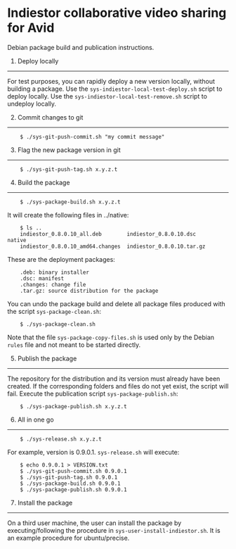 Indiestor collaborative video sharing for Avid
==============================================

Debian package build and publication instructions.

1. Deploy locally
-----------------
For test purposes, you can rapidly deploy a new version locally, without building a package.
Use the `sys-indiestor-local-test-deploy.sh` script to deploy locally.
Use the `sys-indiestor-local-test-remove.sh` script to undeploy locally.

2. Commit changes to git
------------------------
        $ ./sys-git-push-commit.sh "my commit message"

3. Flag the new package version in git
--------------------------------------
        $ ./sys-git-push-tag.sh x.y.z.t

4. Build the package
--------------------
        $ ./sys-package-build.sh x.y.z.t

It will create the following files in ../native:

        $ ls ..
        indiestor_0.8.0.10_all.deb        indiestor_0.8.0.10.dsc     native
        indiestor_0.8.0.10_amd64.changes  indiestor_0.8.0.10.tar.gz

These are the deployment packages:

        .deb: binary installer
        .dsc: manifest
        .changes: change file
        .tar.gz: source distribution for the package

You can undo the package build and delete all package files produced with the script `sys-package-clean.sh`:

        $ ./sys-package-clean.sh

Note that the file `sys-package-copy-files.sh` is used only by the Debian `rules` file and not meant to be started directly.

5. Publish the package
----------------------
The repository for the distribution and its version must already have been created. If the corresponding folders and files do not yet exist, the script will fail. Execute the publication script `sys-package-publish.sh`:

        $ ./sys-package-publish.sh x.y.z.t

6. All in one go
-----------------

        $ ./sys-release.sh x.y.z.t

For example, version is 0.9.0.1. `sys-release.sh` will execute:

        $ echo 0.9.0.1 > VERSION.txt
        $ ./sys-git-push-commit.sh 0.9.0.1
        $ ./sys-git-push-tag.sh 0.9.0.1
        $ ./sys-package-build.sh 0.9.0.1
        $ ./sys-package-publish.sh 0.9.0.1

7. Install the package
----------------------
On a third user machine, the user can install the package by executing/following the procedure in `sys-user-install-indiestor.sh`. It is an example procedure for ubuntu/precise.

